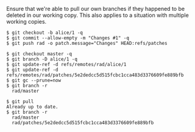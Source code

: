 Ensure that we're able to pull our own branches if they happened to be deleted
in our working copy. This also applies to a situation with multiple working
copies.

```
$ git checkout -b alice/1 -q
$ git commit --allow-empty -m "Changes #1" -q
$ git push rad -o patch.message="Changes" HEAD:refs/patches
```

```
$ git checkout master -q
$ git branch -D alice/1 -q
$ git update-ref -d refs/remotes/rad/alice/1
$ git update-ref -d refs/remotes/rad/patches/5e2dedcc5d515fcbc1cca483d3376609fe889bfb
$ git gc --prune=now
$ git branch -r
  rad/master
```

```
$ git pull
Already up to date.
$ git branch -r
  rad/master
  rad/patches/5e2dedcc5d515fcbc1cca483d3376609fe889bfb
```
